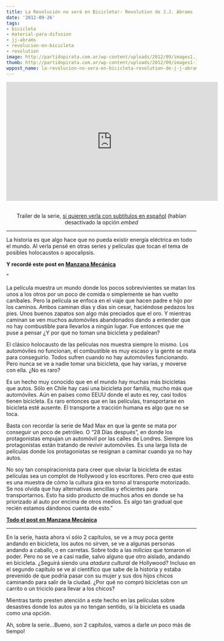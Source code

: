 ```yaml
---
title: La Revolución no será en Bicicleta!- Revolution de J.J. Abrams
date: '2012-09-26'
tags:
- bicicleta
- material-para-difusion
- jj-abrams
- revolucion-en-bicicleta
- revolution
image: http://partidopirata.com.ar/wp-content/uploads/2012/09/images1.jpg
thumb: http://partidopirata.com.ar/wp-content/uploads/2012/09/images1-150x150.jpg
wppost_name: la-revolucion-no-sera-en-bicicleta-revolution-de-j-j-abrams
---
```


<center>
<iframe src="http://www.youtube.com/embed/JwfCRAtkYEI" frameborder="0" width="560" height="315"></iframe></center>&nbsp;
<p style="text-align: center;">Trailer de la serie, <a href="http://youtu.be/NP6-q2lZ8QU" target="_blank">
si quieren verla con subtítulos en español</a> (habían desactivado la opción <em>embed</em></p>


<hr />

La historia es que algo hace que no pueda existir energía eléctrica en todo el mundo.
Al verla pensé en otras series y películas que tocan el tema de posibles holocaustos o apocalipsis.

<strong>Y recordé este post en <a href="http://manzanamecanica.org/2010/10/bicicletas_zombies_y_holocaustos_nucleares.html" target="_blank">Manzana Mecánica</a></strong>

"

La película muestra un mundo donde los pocos sobrevivientes se matan los unos a los otros por un poco de comida o simplemente se han vuelto caníbales. Pero la película se enfoca en el viaje que hacen padre e hijo por los caminos. Ambos caminan días y días sin cesar, haciéndose pedazos los pies. Unos buenos zapatos son algo más preciados que el oro. Y mientras caminan se ven muchos automóviles abandonados dando a entender que no hay combustible para llevarlos a ningún lugar. Fue entonces que me puse a pensar ¿Y por qué no toman una bicicleta y pedalean?

El clásico holocausto de las películas nos muestra siempre lo mismo. Los automóviles no funcionan, el combustible es muy escaso y la gente se mata para conseguirlo. Todos sufren cuando no hay automóviles funcionando. Pero nunca se ve a nadie tomar una bicicleta, que hay varias, y moverse con ella. ¿No es raro?

Es un hecho muy conocido que en el mundo hay muchas más bicicletas que autos. Sólo en Chile hay casi una bicicleta por familia, mucho más que automóviles. Aún en países como EEUU donde el auto es rey, casi todos tienen bicicleta. Es raro entonces que en las películas, transportarse en bicicleta esté ausente. El transporte a tracción humana es algo que no se toca.

Basta con recordar la serie de Mad Max en que la gente se mata por conseguir un poco de petróleo. O “28 Días después”, en donde los protagonistas empujan un automóvil por las calles de Londres. Siempre los protagonistas están tratando de revivir automóviles. Es una larga lista de películas donde los protagonistas se resignan a caminar cuando ya no hay autos.

No soy tan conspiracionista para creer que obviar la bicicleta de estas películas sea un complot de Hollywood y los escritores. Pero creo que esto es una muestra de cómo la cultura gira en torno al transporte motorizado. Se nos olvida que hay alternativas sencillas y eficientes para transportarnos. Esto ha sido producto de muchos años en donde se ha priorizado al auto por encima de otros medios. Es algo tan gradual que recién estamos dándonos cuenta de esto."

<strong><a href="http://manzanamecanica.org/2010/10/bicicletas_zombies_y_holocaustos_nucleares.html" target="_blank">Todo el post en Manzana Mecánica</a></strong>

<hr />

En la serie, hasta ahora vi sólo 2 capítulos, se ve a muy poca gente andando en bicicleta, los autos no sirven, se ve a algunas personas andando a caballo, o en carretas. Sobre todo a las <em>milicias</em> que tomaron el poder.
Pero no se ve a casi nadie, salvo alguno que otro aislado, andando en bicicleta.
¿Seguirá siendo una <em>atadura cultural</em> de Hollywood?
Incluso en el segundo capítulo se ve al científico que sabe de la historia y estaba prevenido de que podría pasar con su mujer y sus dos hijos chicos caminando para salir de la ciudad. ¿Por qué no compró bicicletas con un carrito o un triciclo para llevar a los chicos?

Mientras tanto presten atención a este hecho en las películas sobre desastres donde los autos ya no tengan sentido, si la bicicleta es usada como una opción.

Ah, sobre la serie...Bueno, son 2 capítulos, vamos a darle un poco más de tiempo!
